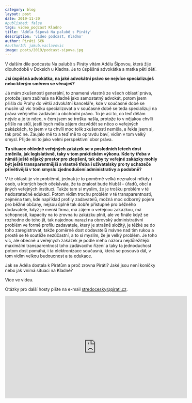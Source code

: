 ```yaml
---
category: blog
layout: post
date: 2019-11-20
#published: false
tags: video_podcast Kladno
title: 'Adéla Šípová Na palubě s Piráty'
description: 'video podcast, Kladno'
author: Piráti SčK
#authorId: jakub.vaclavovic
image: posts/2019/podcast-sipova.jpg
---
```


V dalším díle podcastu Na palubě s Piráty vítám Adélu Šípovou, která žije dlouhodobě v Doksích u Kladna. Je to úspěšná advokátka a matka pěti dětí. 

**Jsi úspěšná advokátka, na jaké advokátní právo se nejvíce specializuješ nebo kterým směrem se věnuješ?** 

Já mám zkušenosti generální, to znamená vlastně ze všech oblastí práva, protože jsem začínala na Kladně jako samostatný advokát, potom jsem přišla do Prahy do větší advokátní kanceláře, kde v současné době se musím už víc trošku specializovat a v současné době se teda specializuji na práva veřejného zadávání a obchodní právo. To je asi to, co teď dělám nejvíc a je to něco, v čem jsem se trošku našla, protože to v nějakou chvíli přišlo na stůl, jestli bych měla zájem dozvědět se něco o veřejných zakázkách, to jsem v tu chvíli moc tolik zkušeností neměla, a řekla jsem si, tak proč ne. Zaujalo mě to a teď mě to opravdu baví, vidím v tom velký smysl. Přijde mi to jako velmi perspektivní obor práva. 

**Ta situace ohledně veřejných zakázek se v posledních letech dost změnila, jak legislativně, taky v tom praktickém výkonu. Kde ty třeba v nímáš ještě nějaký prostor pro zlepšení, tak aby ty veřejné zakázky mohly být ještě transparentnější a vlastně třeba i uživatelsky pro ty uchazeče přívětivější v tom smyslu zjednodušení administrativy a podobně?** 

V té oblasti je víc problémů, jednak je to poměrně velká neznalost někdy i osob, u kterých bych očekávala, že ta znalost bude hlubší - úřadů, obcí a jiných veřejných institucí. 
Takže tam si myslím, že je trošku problém v té nedostatečné edukaci. Potom vidím trochu problém v té transparentnosti, zejména tam, kde například profily zadavatelů, možná moc odborný pojem pro běžné občany, nejsou úplně tak dobře přístupné pro běžného dodavatele, když je menší firma, má zájem o veřejnou zakázkou, má schopnosti, kapacity na to zrovna tu zakázku plnit, ale ve finále když se rozhodne do toho jít, tak najednou narazí na obrovský administrativní problém ve formě profilu zadavatele, který je strašně složitý, je těžké se do toho zaregistrovat, takže poměrně dost dodavatelů mávne nad tím rukou a prostě se té soutěže nezúčastní, a to si myslím, že je velký problém. Je toho víc, ale obecně u veřejných zakázek je podle mého názoru nejdůležitější maximální transparentnost toho zadávacího řízení a taky ta jednoduchost potom dost pomáhá, i ta elektronizace současná, která se posouvá dál, v tom vidím velkou budoucnost a ta edukace. 

Jak se Adéla dostala k Pirátům a proč zrovna Piráti? Jaké jsou není koníčky nebo jak vnímá situaci na Kladně?

Více ve videu.

Otázky pro další hosty pište na e-mail stredocesky@pirati.cz.

<iframe width="600" height="338" src="https://www.youtube.com/embed/JmzxWAZ71Ko" frameborder="0" allow="accelerometer; autoplay; encrypted-media; gyroscope; picture-in-picture" allowfullscreen></iframe>
